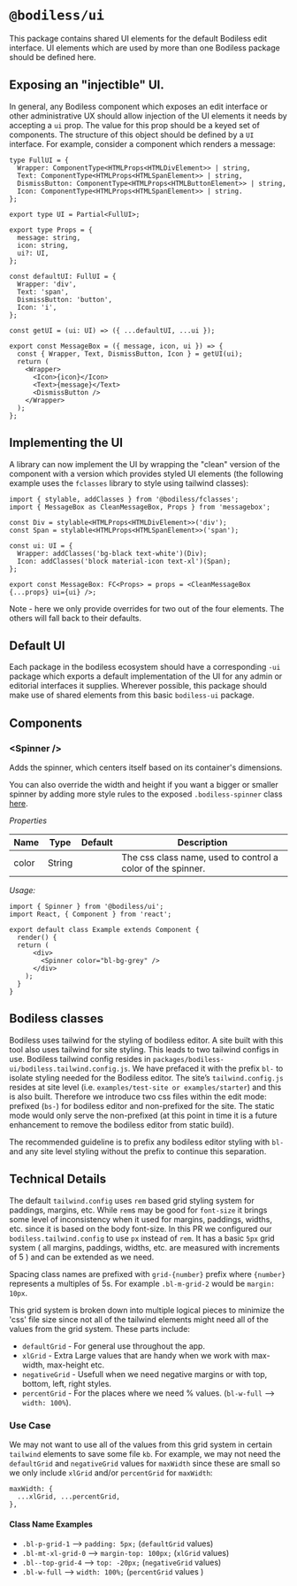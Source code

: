 # `@bodiless/ui`

This package contains shared UI elements for the default Bodiless edit
interface. UI elements which are used by more than one Bodiless package should
be defined here.

## Exposing an "injectible" UI.

In general, any Bodiless component which exposes an edit interface or other
administrative UX should allow injection of the UI elements it needs by
accepting a `ui` prop.  The value for this prop should be a keyed set of
components.  The structure of this object should be defined by a `UI`
interface. For example, consider a component which renders a message:

```
type FullUI = {
  Wrapper: ComponentType<HTMLProps<HTMLDivElement>> | string,
  Text: ComponentType<HTMLProps<HTMLSpanElement>> | string,
  DismissButton: ComponentType<HTMLProps<HTMLButtonElement>> | string,
  Icon: ComponentType<HTMLProps<HTMLSpanElement>> | string.
};

export type UI = Partial<FullUI>;

export type Props = {
  message: string,
  icon: string,
  ui?: UI,
};

const defaultUI: FullUI = {
  Wrapper: 'div',
  Text: 'span',
  DismissButton: 'button',
  Icon: 'i',
};

const getUI = (ui: UI) => ({ ...defaultUI, ...ui });

export const MessageBox = ({ message, icon, ui }) => {
  const { Wrapper, Text, DismissButton, Icon } = getUI(ui);
  return (
    <Wrapper>
      <Icon>{icon}</Icon>
      <Text>{message}</Text>
      <DismissButton />
    </Wrapper>
  );
};
```

## Implementing the UI

A library can now implement the UI by wrapping the "clean" version of the component
with a version which provides styled UI elements (the following example uses the `fclasses`
library to style using tailwind classes):

```
import { stylable, addClasses } from '@bodiless/fclasses';
import { MessageBox as CleanMessageBox, Props } from 'messagebox';

const Div = stylable<HTMLProps<HTMLDivElement>>('div');
const Span = stylable<HTMLProps<HTMLSpanElement>>('span');

const ui: UI = {
  Wrapper: addClasses('bg-black text-white')(Div);
  Icon: addClasses('block material-icon text-xl')(Span);
};

export const MessageBox: FC<Props> = props = <CleanMessageBox {...props} ui={ui} />;
```

Note - here we only provide overrides for two out of the four elements.  The
others will fall back to their defaults.

## Default UI

Each package in the bodiless ecosystem should have a corresponding `-ui`
package which exports a default implementation of the UI for any admin
or editorial interfaces it supplies.  Wherever possible, this package
should make use of shared elements from this basic `bodiless-ui` package.

## Components

### &lt;Spinner /&gt;

Adds the spinner, which centers itself based on its container's dimensions.

You can also override the width and height if you want a bigger or smaller spinner by adding more style rules to the exposed `.bodiless-spinner` class [here](https://github.com/johnsonandjohnson/Bodiless-JS/blob/master/packages/bodiless-ui/src/Spinner.css). 

*Properties*

|Name|Type|Default|Description|
|-----|-----|-----|-----|
|color |String | |The css class name, used to control a color of the spinner. |

*Usage:*

```tsx
import { Spinner } from '@bodiless/ui';
import React, { Component } from 'react';

export default class Example extends Component {
  render() {
  return (
      <div>
        <Spinner color="bl-bg-grey" />
      </div>
    );
  }
}
``` 
## Bodiless classes

Bodiless uses tailwind for the styling of bodiless editor. A site built with this tool also uses
tailwind for site styling. This leads to two tailwind configs in use.  Bodiless tailwind config
resides in `packages/bodiless-ui/bodiless.tailwind.config.js`. We have prefaced it with the prefix `bl-`
to isolate styling needed for the Bodiless editor. The site’s `tailwind.config.js` resides at site
level (i.e. `examples/test-site or examples/starter`) and this is also built.  Therefore we introduce
two css files within the edit mode: prefixed (`bs-`) for bodiless editor and non-prefixed for the
site. The static mode would only serve the non-prefixed (at this point in time it is a future
enhancement to remove the bodiless editor from static build).

The recommended guideline is to prefix any bodiless editor styling with `bl-` and any site level
styling without the prefix to continue this separation.

## Technical Details

The default `tailwind.config` uses `rem` based grid styling system for paddings, margins, etc. While
`rem`s may be good for `font-size` it brings some level of inconsistency when it used for margins,
paddings, widths, etc. since it is based on the body font-size. In this PR we configured our
`bodiless.tailwind.config` to use `px` instead of `rem`. It has a basic `5px` grid system ( all
margins, paddings, widths, etc. are measured with increments of 5 ) and can be extended as we need.

Spacing class names are prefixed with `grid-{number}` prefix where ``{number}`` represents a
multiples of 5s. For example ``.bl-m-grid-2`` would be `margin: 10px`.

This grid system is broken down into multiple logical pieces to minimize the 'css' file size since
not all of the tailwind elements might need all of the values from the grid system. These parts
include:

* `defaultGrid` - For general use throughout the app.
* `xlGrid` - Extra Large values that are
handy when we work with max-width, max-height etc.
* `negativeGrid` - Usefull when we need negative
margins or with top, bottom, left, right styles.
* `percentGrid` - For the places where we need %
values. (`bl-w-full` --> ``width: 100%``).

### Use Case

We may not want to use all of the values from this grid system in certain `tailwind`
elements to save some file `kb`. For example, we may not need the `defaultGrid` and `negativeGrid`
values for `maxWidth` since these are small so we only include `xlGrid` and/or `percentGrid` for
`maxWidth`:

````
maxWidth: {
  ...xlGrid, ...percentGrid,
}, 
```` 

#### Class Name Examples

* ``.bl-p-grid-1`` --> ``padding: 5px;`` (`defaultGrid` values) 
* ``.bl-mt-xl-grid-0`` --> ``margin-top: 100px;`` (`xlGrid` values) 
* ``.bl--top-grid-4`` --> ``top: -20px;`` (`negativeGrid` values) 
* ``.bl-w-full`` --> ``width: 100%;`` (`percentGrid` values )
